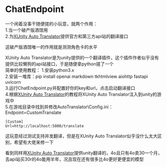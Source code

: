 # ChatEndpoint
一个闲着没事干随便搓的小玩意，就两个作用：<br>
    1.当一个破产版酒馆用<br>
    2.为[XUnity Auto Translator](https://github.com/bbepis/XUnity.AutoTranslator)提供官方和第三方api站的翻译接口<br>

这破产版酒馆唯一的作用就是测测角色卡的水平<br>

XUnity Auto Translator是为unity提供的一个翻译插件，这个插件作者似乎没有提供比较懒狗的api站接口，于是随便拿python搓了一个<br>
    简单的使用教程：
    1.安装python3.x<br>
    2.安装一堆库：pip install openai markdown tkhtmlview aiohttp fastapi uvicorn<br>
    3.运行ChatEndpoint.py并配置好你的key和url，点击启动翻译接口<br>
    4.根据[XUnity Auto Translator](https://github.com/bbepis/XUnity.AutoTranslator)的教程将XUnity Auto Translator注入到unity的游戏中<br>
    5.在游戏目录中找到并修改AutoTranslator\Config.ini：
    Endpoint=CustomTranslate

    [Custom]
    Url=http://localhost:5000/translate
    

这玩意经过测试支持并发翻译，但是在XUnity Auto Translator似乎没什么太大区别，希望有大佬来修一下<br>

看到同样用[XUnity Auto Translator](https://github.com/bbepis/XUnity.AutoTranslator)提供unity翻译的，4o且只有4o卖30一个月，去api站买30r的4o能用半年，况且现在还有很多比4o更好更便宜的模型<br>

